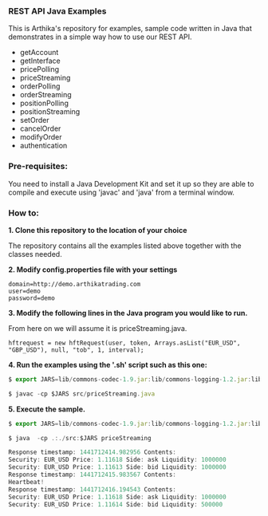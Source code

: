 ### REST API Java Examples
This is Arthika's repository for examples, sample code written in Java that demonstrates in a simple way how to use our REST API.

* getAccount
* getInterface
* pricePolling
* priceStreaming
* orderPolling
* orderStreaming
* positionPolling
* positionStreaming
* setOrder
* cancelOrder
* modifyOrder
* authentication

### Pre-requisites:
You need to install a Java Development Kit and set it up so they are able to compile and execute using 'javac' and 'java' from a terminal window. 

### How to:

**1. Clone this repository to the location of your choice** 

The repository contains all the examples listed above together with the classes needed. 

**2. Modify config.properties file with your settings** 

```
domain=http://demo.arthikatrading.com
user=demo
password=demo
```

**3. Modify the following lines in the Java program you would like to run.** 

From here on we will assume it is priceStreaming.java.
```
hftrequest = new hftRequest(user, token, Arrays.asList("EUR_USD", "GBP_USD"), null, "tob", 1, interval);
```

**4. Run the examples using the '.sh' script such as this one:**
```javascript
$ export JARS=lib/commons-codec-1.9.jar:lib/commons-logging-1.2.jar:lib/fluent-hc-4.5.jar:lib/httpclient-4.5.jar:lib/httpclient-cache-4.5.jar:lib/httpclient-win-4.5.jar:lib/httpcore-4.4.1.jar:lib/httpmime-4.5.jar:lib/jackson-all-1.9.9.jar:lib/jna-4.1.0.jar:lib/jna-platform-4.1.0.jar

$ javac -cp $JARS src/priceStreaming.java
```

**5. Execute the sample.**
```javascript
$ export JARS=lib/commons-codec-1.9.jar:lib/commons-logging-1.2.jar:lib/fluent-hc-4.5.jar:lib/httpclient-4.5.jar:lib/httpclient-cache-4.5.jar:lib/httpclient-win-4.5.jar:lib/httpcore-4.4.1.jar:lib/httpmime-4.5.jar:lib/jackson-all-1.9.9.jar:lib/jna-4.1.0.jar:lib/jna-platform-4.1.0.jar

$ java  -cp .:./src:$JARS priceStreaming

Response timestamp: 1441712414.982956 Contents:
Security: EUR_USD Price: 1.11618 Side: ask Liquidity: 1000000
Security: EUR_USD Price: 1.11613 Side: bid Liquidity: 1000000
Response timestamp: 1441712415.983567 Contents:
Heartbeat!
Response timestamp: 1441712416.194543 Contents:
Security: EUR_USD Price: 1.11618 Side: ask Liquidity: 1000000
Security: EUR_USD Price: 1.11614 Side: bid Liquidity: 500000
```


